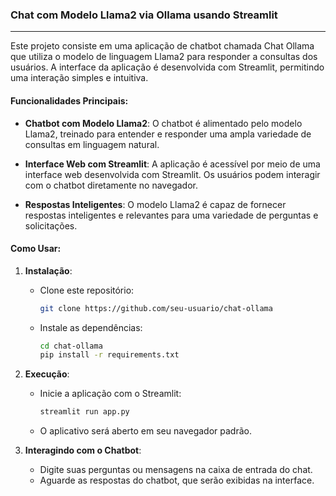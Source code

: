 ### Chat com Modelo Llama2 via Ollama usando Streamlit
---

Este projeto consiste em uma aplicação de chatbot chamada Chat Ollama que utiliza o modelo de linguagem Llama2 para responder a consultas dos usuários. A interface da aplicação é desenvolvida com Streamlit, permitindo uma interação simples e intuitiva.

#### Funcionalidades Principais:

- **Chatbot com Modelo Llama2**: O chatbot é alimentado pelo modelo Llama2, treinado para entender e responder uma ampla variedade de consultas em linguagem natural.
  
- **Interface Web com Streamlit**: A aplicação é acessível por meio de uma interface web desenvolvida com Streamlit. Os usuários podem interagir com o chatbot diretamente no navegador.

- **Respostas Inteligentes**: O modelo Llama2 é capaz de fornecer respostas inteligentes e relevantes para uma variedade de perguntas e solicitações.

#### Como Usar:

1. **Instalação**:
   - Clone este repositório:
     ```bash
     git clone https://github.com/seu-usuario/chat-ollama
     ```
   - Instale as dependências:
     ```bash
     cd chat-ollama
     pip install -r requirements.txt
     ```

2. **Execução**:
   - Inicie a aplicação com o Streamlit:
     ```bash
     streamlit run app.py
     ```
   - O aplicativo será aberto em seu navegador padrão.

3. **Interagindo com o Chatbot**:
   - Digite suas perguntas ou mensagens na caixa de entrada do chat.
   - Aguarde as respostas do chatbot, que serão exibidas na interface.

